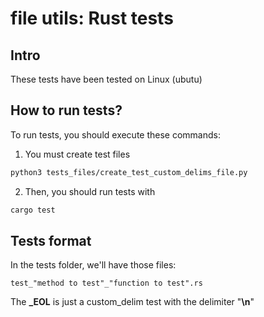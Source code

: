 # file utils: Rust tests

## Intro

These tests have been tested on Linux (ubutu)

## How to run tests?

To run tests, you should execute these commands:
1) You must create test files
```sh
python3 tests_files/create_test_custom_delims_file.py
```
2) Then, you should run tests with
```sh
cargo test
```

## Tests format

In the tests folder, we'll have those files:

```
test_"method to test"_"function to test".rs
```

The **_EOL** is just a custom_delim test with the delimiter "**\n**"